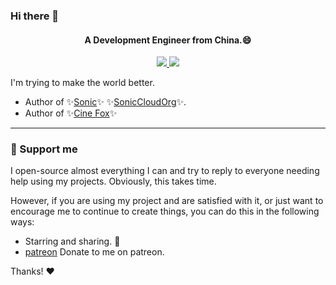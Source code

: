 ### Hi there 👋

<h4 align="center">A Development Engineer from China.😄</h4>
<p align="center">
<a href="https://github.com/SonicCloudOrg" target="_blank">
<img src="https://img.shields.io/github/stars/soniccloudorg?style=social">
</a>
<!-- <img src="https://visitor-badge.laobi.icu/badge?page_id=ZhouYixun.ZhouYixun" /> -->
<img src="https://img.shields.io/github/followers/ZhouYixun?color=c780fa" />
</p>


I'm trying to make the world better.

- Author of ✨[Sonic](https://soniccloudorg.github.io/)✨ ✨[SonicCloudOrg](https://github.com/SonicCloudOrg)✨.
- Author of ✨[Cine Fox](https://github.com/Cine-Fox)✨

---
### 💖 Support me
I open-source almost everything I can and try to reply to everyone needing help using my projects. Obviously, this takes time.

However, if you are using my project and are satisfied with it, or just want to encourage me to continue to create things, you can do this in the following ways: 

- Starring and sharing. 🚀
- [patreon](patreon.com/ZhouYixun) Donate to me on patreon.

Thanks! ❤️
